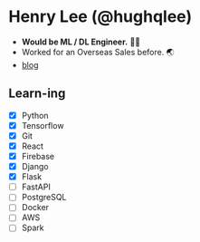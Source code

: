 # Henry Lee (@hughqlee)

* **Would be ML / DL Engineer.** 🧑‍💻
* Worked for an Overseas Sales before. 🌏
* <a href='https://velog.io/@hughqlee'>blog</a>

## Learn-ing
- [X] Python
- [X] Tensorflow
- [X] Git
- [X] React
- [X] Firebase
- [X] Django
- [X] Flask
- [ ] FastAPI
- [ ] PostgreSQL
- [ ] Docker
- [ ] AWS
- [ ] Spark
